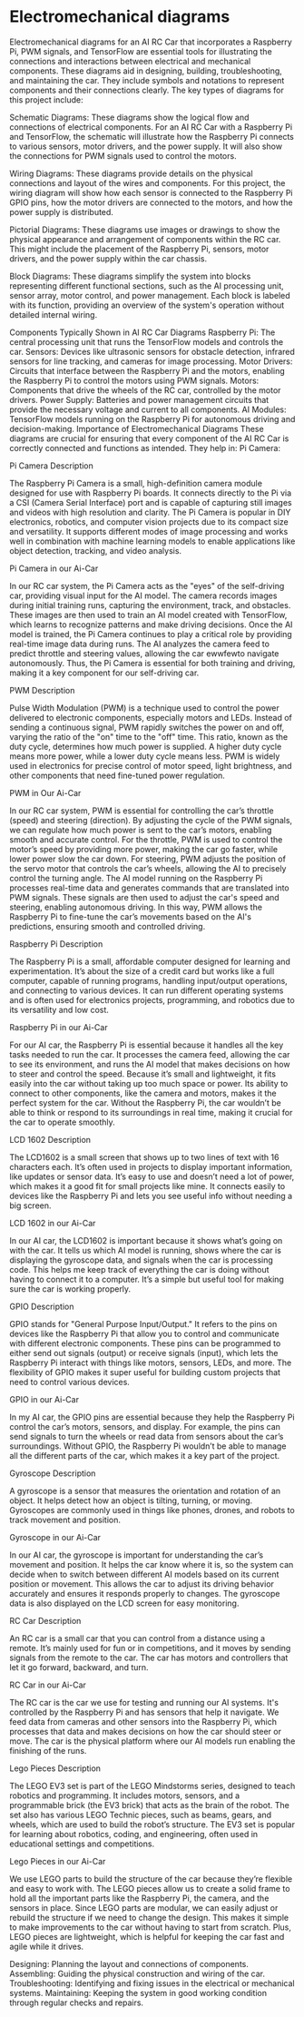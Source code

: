 Electromechanical diagrams 
====
Electromechanical diagrams for an AI RC Car that incorporates a Raspberry Pi, PWM signals, and TensorFlow are essential tools for illustrating the connections and interactions between electrical and mechanical components. These diagrams aid in designing, building, troubleshooting, and maintaining the car. They include symbols and notations to represent components and their connections clearly. The key types of diagrams for this project include:

Schematic Diagrams: These diagrams show the logical flow and connections of electrical components. For an AI RC Car with a Raspberry Pi and TensorFlow, the schematic will illustrate how the Raspberry Pi connects to various sensors, motor drivers, and the power supply. It will also show the connections for PWM signals used to control the motors.

Wiring Diagrams: These diagrams provide details on the physical connections and layout of the wires and components. For this project, the wiring diagram will show how each sensor is connected to the Raspberry Pi GPIO pins, how the motor drivers are connected to the motors, and how the power supply is distributed.

Pictorial Diagrams: These diagrams use images or drawings to show the physical appearance and arrangement of components within the RC car. This might include the placement of the Raspberry Pi, sensors, motor drivers, and the power supply within the car chassis.

Block Diagrams: These diagrams simplify the system into blocks representing different functional sections, such as the AI processing unit, sensor array, motor control, and power management. Each block is labeled with its function, providing an overview of the system's operation without detailed internal wiring.

Components Typically Shown in AI RC Car Diagrams
Raspberry Pi: The central processing unit that runs the TensorFlow models and controls the car.
Sensors: Devices like ultrasonic sensors for obstacle detection, infrared sensors for line tracking, and cameras for image processing.
Motor Drivers: Circuits that interface between the Raspberry Pi and the motors, enabling the Raspberry Pi to control the motors using PWM signals.
Motors: Components that drive the wheels of the RC car, controlled by the motor drivers.
Power Supply: Batteries and power management circuits that provide the necessary voltage and current to all components.
AI Modules: TensorFlow models running on the Raspberry Pi for autonomous driving and decision-making.
Importance of Electromechanical Diagrams
These diagrams are crucial for ensuring that every component of the AI RC Car is correctly connected and functions as intended. They help in:
Pi Camera:

Pi Camera Description

The Raspberry Pi Camera is a small, high-definition camera module designed for use with Raspberry Pi boards. It connects directly to the Pi via a CSI (Camera Serial Interface) port and is capable of capturing still images and videos with high resolution and clarity. The Pi Camera is popular in DIY electronics, robotics, and computer vision projects due to its compact size and versatility. It supports different modes of image processing and works well in combination with machine learning models to enable applications like object detection, tracking, and video analysis.

Pi Camera in our Ai-Car

In our RC car system, the Pi Camera acts as the "eyes" of the self-driving car, providing visual input for the AI model. The camera records images during initial training runs, capturing the environment, track, and obstacles. These images are then used to train an AI model created with TensorFlow, which learns to recognize patterns and make driving decisions. Once the AI model is trained, the Pi Camera continues to play a critical role by providing real-time image data during runs. The AI analyzes the camera feed to predict throttle and steering values, allowing the car ewwfewto navigate autonomously. Thus, the Pi Camera is essential for both training and driving, making it a key component for our self-driving car.

PWM Description

Pulse Width Modulation (PWM) is a technique used to control the power delivered to electronic components, especially motors and LEDs. Instead of sending a continuous signal, PWM rapidly switches the power on and off, varying the ratio of the "on" time to the "off" time. This ratio, known as the duty cycle, determines how much power is supplied. A higher duty cycle means more power, while a lower duty cycle means less. PWM is widely used in electronics for precise control of motor speed, light brightness, and other components that need fine-tuned power regulation.

PWM in Our Ai-Car

In our RC car system, PWM is essential for controlling the car’s throttle (speed) and steering (direction). By adjusting the cycle of the PWM signals, we can regulate how much power is sent to the car’s motors, enabling smooth and accurate control. For the throttle, PWM is used to control the motor’s speed by providing more power, making the car go faster, while lower power slow the car down. For steering, PWM adjusts the position of the servo motor that controls the car’s wheels, allowing the AI to precisely control the turning angle. The AI model running on the Raspberry Pi processes real-time data and generates commands that are translated into PWM signals. These signals are then used to adjust the car's speed and steering, enabling autonomous driving. In this way, PWM allows the Raspberry Pi to fine-tune the car’s movements based on the AI's predictions, ensuring smooth and controlled driving.

Raspberry Pi Description

The Raspberry Pi is a small, affordable computer designed for learning and experimentation. It’s about the size of a credit card but works like a full computer, capable of running programs, handling input/output operations, and connecting to various devices. It can run different operating systems and is often used for electronics projects, programming, and robotics due to its versatility and low cost. 

Raspberry Pi in our Ai-Car

For our AI car, the Raspberry Pi is essential because it handles all the key tasks needed to run the car. It processes the camera feed, allowing the car to see its environment, and runs the AI model that makes decisions on how to steer and control the speed. Because it’s small and lightweight, it fits easily into the car without taking up too much space or power. Its ability to connect to other components, like the camera and motors, makes it the perfect system for the car. Without the Raspberry Pi, the car wouldn’t be able to think or respond to its surroundings in real time, making it crucial for the car to operate smoothly.

LCD 1602 Description

The LCD1602 is a small screen that shows up to two lines of text with 16 characters each. It’s often used in projects to display important information, like updates or sensor data. It’s easy to use and doesn’t need a lot of power, which makes it a good fit for small projects like mine. It connects easily to devices like the Raspberry Pi and lets you see useful info without needing a big screen.

LCD 1602 in our Ai-Car

In our AI car, the LCD1602 is important because it shows what’s going on with the car. It tells us which AI model is running, shows where the car is displaying the gyroscope data, and signals when the car is processing code. This helps me keep track of everything the car is doing without having to connect it to a computer. It’s a simple but useful tool for making sure the car is working properly.

GPIO Description

GPIO stands for "General Purpose Input/Output." It refers to the pins on devices like the Raspberry Pi that allow you to control and communicate with different electronic components. These pins can be programmed to either send out signals (output) or receive signals (input), which lets the Raspberry Pi interact with things like motors, sensors, LEDs, and more. The flexibility of GPIO makes it super useful for building custom projects that need to control various devices.

GPIO in our Ai-Car

In my AI car, the GPIO pins are essential because they help the Raspberry Pi control the car’s motors, sensors, and display. For example, the pins can send signals to turn the wheels or read data from sensors about the car’s surroundings. Without GPIO, the Raspberry Pi wouldn’t be able to manage all the different parts of the car, which makes it a key part of the project.

Gyroscope Description

A gyroscope is a sensor that measures the orientation and rotation of an object. It helps detect how an object is tilting, turning, or moving. Gyroscopes are commonly used in things like phones, drones, and robots to track movement and position.

Gyroscope in our Ai-Car

In our AI car, the gyroscope is important for understanding the car’s movement and position. It helps the car know where it is, so the system can decide when to switch between different AI models based on its current position or movement. This allows the car to adjust its driving behavior accurately and ensures it responds properly to changes. The gyroscope data is also displayed on the LCD screen for easy monitoring.

RC Car Description

An RC car is a small car that you can control from a distance using a remote. It’s mainly used for fun or in competitions, and it moves by sending signals from the remote to the car. The car has motors and controllers that let it go forward, backward, and turn.

RC Car in our Ai-Car

The RC car is the car we use for testing and running our AI systems. It's controlled by the Raspberry Pi and has sensors that help it navigate. We feed data from cameras and other sensors into the Raspberry Pi, which processes that data and makes decisions on how the car should steer or move. The car is the physical platform where our AI models run enabling the finishing of the runs.

Lego Pieces Description

The LEGO EV3 set is part of the LEGO Mindstorms series, designed to teach robotics and programming. It includes motors, sensors, and a programmable brick (the EV3 brick) that acts as the brain of the robot. The set also has various LEGO Technic pieces, such as beams, gears, and wheels, which are used to build the robot’s structure. The EV3 set is popular for learning about robotics, coding, and engineering, often used in educational settings and competitions.

Lego Pieces in our Ai-Car


We use LEGO parts to build the structure of the car because they’re flexible and easy to work with. The LEGO pieces allow us to create a solid frame to hold all the important parts like the Raspberry Pi, the camera, and the sensors in place. Since LEGO parts are modular, we can easily adjust or rebuild the structure if we need to change the design. This makes it simple to make improvements to the car without having to start from scratch. Plus, LEGO pieces are lightweight, which is helpful for keeping the car fast and agile while it drives.

Designing: Planning the layout and connections of components.
Assembling: Guiding the physical construction and wiring of the car.
Troubleshooting: Identifying and fixing issues in the electrical or mechanical systems.
Maintaining: Keeping the system in good working condition through regular checks and repairs.
